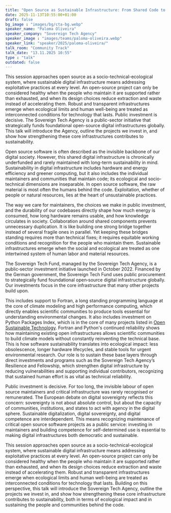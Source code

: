 ```yaml
---
title: "Open Source as Sustainable Infrastructure: From Shared Code to Greener Compute 🇬🇧"
date: 2025-11-13T10:55:00+01:00
draft: false
bg_image : "images/bg/cta-bg.webp"
speaker_name: "Paloma Oliveira"
speaker_company: "Sovereign Tech Agency"
speaker_image : "images/teams/paloma-oliveira.webp"
speaker_link: "speaker/2025/paloma-oliveira/"
talk_room: "Community Track"
talk_date: "13.11.2025 10:55"
type : "talk"
outdated: false
---
```


This session approaches open source as a socio-technical-ecological system, where sustainable digital infrastructure means addressing exploitative practices at every level. An open-source project can only be considered healthy when the people who maintain it are supported rather than exhausted, and when its design choices reduce extraction and waste instead of accelerating them. Robust and transparent infrastructures emerge when ecological limits and human well-being are treated as interconnected conditions for technology that lasts. Public investment is decisive. The Sovereign Tech Agency is a public-sector initiative that strategically funds foundational open-source digital infrastructures globally. This talk will introduce the Agency, outline the projects we invest in, and show how strengthening these core infrastructures contributes to sustainability.

Open source software is often described as the invisible backbone of our digital society. However, this shared digital infrastructure is chronically underfunded and rarely maintained with long-term sustainability in mind. Sustainability in digital infrastructure includes hardware and energy efficiency and greener computing, but it also includes the individual maintainers and communities that maintain code; its ecological and socio-technical dimensions are inseparable. In open source software, the raw material is most often the humans behind the code. Exploitation, whether of people or natural resources, lies at the heart of unsustainable practices.

The way we care for maintainers, the choices we make in public investment, and the durability of our codebases directly shape how much energy is consumed, how long hardware remains usable, and how knowledge circulates in society. Collaboration around shared components prevents unnecessary duplication. It is like building one strong bridge together instead of several fragile ones in parallel. Yet keeping these bridges standing requires more than technical fixes; it requires equitable working conditions and recognition for the people who maintain them. Sustainable infrastructures emerge when the social and ecological are treated as one intertwined system of human labor and material resources.

The Sovereign Tech Fund, managed by the Sovereign Tech Agency, is a public‑sector investment initiative launched in October 2022. Financed by the German government, the Sovereign Tech Fund uses public procurement to strategically fund foundational open‑source digital infrastructure globally. Our investments focus in the core infrastructure that many other projects build upon.

This includes support to Fortran, a long standing programming language at the core of climate modeling and high performance computing, which directly enables scientific communities to produce tools essential for understanding environmental changes. It also includes investment on Python Packages Index, which is in the core of many projects listed in [Open Sustainable Technology](https://opensustain.tech/). Fortran and Python's continued reliability shows how maintaining existing open infrastructures allows scientific communities to build climate models without constantly reinventing the technical base. This is how software sustainability translates into ecological impact: less obsolescence, longer hardware lifecycles, and stable tools for urgent environmental research. Our role is to sustain these base layers through direct investments and programs such as the Sovereign Tech Agency’s Resilience and Fellowship, which strengthen digital infrastructure by reducing vulnerabilities and supporting individual contributors, recognizing that sustained human effort is as vital as technical reliability.

Public investment is decisive. For too long, the invisible labour of open source maintainers and critical infrastructure was rarely recognised or remunerated. The European debate on digital sovereignty reflects this concern: sovereignty is not about absolute control, but about the capacity of communities, institutions, and states to act with agency in the digital sphere. Sustainable digitalization, digital sovereignty, and digital competence are interdependent. This means recognizing maintenance of critical open source software projects as a public service: investing in maintainers and building competence for self-determined use is essential to making digital infrastructures both democratic and sustainable.

This session approaches open source as a socio-technical-ecological system, where sustainable digital infrastructure means addressing exploitative practices at every level. An open-source project can only be considered healthy when the people who maintain it are supported rather than exhausted, and when its design choices reduce extraction and waste instead of accelerating them. Robust and transparent infrastructures emerge when ecological limits and human well-being are treated as interconnected conditions for technology that lasts. Building on this perspective, this talk will introduce the Sovereign Tech Agency, outline the projects we invest in, and show how strengthening these core infrastructure contributes to sustainability, both in terms of ecological impact and in sustaining the people and communities behind the code.
